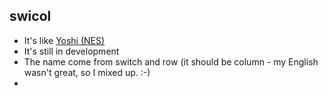 swicol
------
- It's like [Yoshi (NES)](https://en.wikipedia.org/wiki/Yoshi_(video_game))
- It's still in development
- The name come from switch and row (it should be column - my English wasn't great, so I mixed up. :-)
- 
